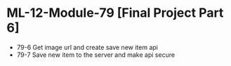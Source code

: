# ML-12-Module-79 [Final Project Part 6]
* 79-6 Get image url and create save new item api
* 79-7 Save new item to the server and make api secure
